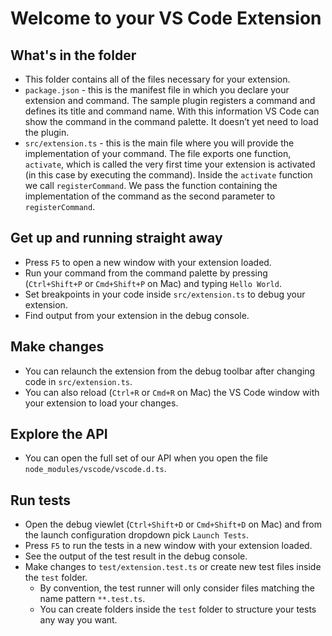 # Welcome to your VS Code Extension

## What's in the folder

- This folder contains all of the files necessary for your extension.
- `package.json` - this is the manifest file in which you declare your extension
  and command. The sample plugin registers a command and defines its title and
  command name. With this information VS Code can show the command in the
  command palette. It doesn’t yet need to load the plugin.
- `src/extension.ts` - this is the main file where you will provide the
  implementation of your command. The file exports one function, `activate`,
  which is called the very first time your extension is activated (in this case
  by executing the command). Inside the `activate` function we call
  `registerCommand`. We pass the function containing the implementation of the
  command as the second parameter to `registerCommand`.

## Get up and running straight away

- Press `F5` to open a new window with your extension loaded.
- Run your command from the command palette by pressing (`Ctrl+Shift+P` or
  `Cmd+Shift+P` on Mac) and typing `Hello World`.
- Set breakpoints in your code inside `src/extension.ts` to debug your
  extension.
- Find output from your extension in the debug console.

## Make changes

- You can relaunch the extension from the debug toolbar after changing code in
  `src/extension.ts`.
- You can also reload (`Ctrl+R` or `Cmd+R` on Mac) the VS Code window with your
  extension to load your changes.

## Explore the API

- You can open the full set of our API when you open the file
  `node_modules/vscode/vscode.d.ts`.

## Run tests

- Open the debug viewlet (`Ctrl+Shift+D` or `Cmd+Shift+D` on Mac) and from the
  launch configuration dropdown pick `Launch Tests`.
- Press `F5` to run the tests in a new window with your extension loaded.
- See the output of the test result in the debug console.
- Make changes to `test/extension.test.ts` or create new test files inside the
  `test` folder.
  - By convention, the test runner will only consider files matching the name
    pattern `**.test.ts`.
  - You can create folders inside the `test` folder to structure your tests any
    way you want.
